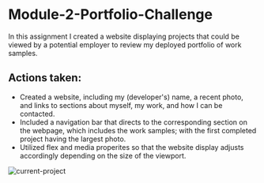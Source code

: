 # Module-2-Portfolio-Challenge

In this assignment I created a website displaying projects that could be viewed by a potential employer to review my deployed portfolio of work samples. 

## Actions taken: 
* Created a website, including my (developer's) name, a recent photo, and links to sections about myself, my work, and how I can be contacted.
* Included a navigation bar that directs to the corresponding section on the webpage, which includes the work samples; with the first completed project having the largest photo. 
* Utilized flex and media properites so that the website display adjusts accordingly depending on the size of the viewport. 

![current-project](https://user-images.githubusercontent.com/107436206/180678502-d2990ce0-8dd1-42e0-a9eb-563ff3f0440b.PNG)
